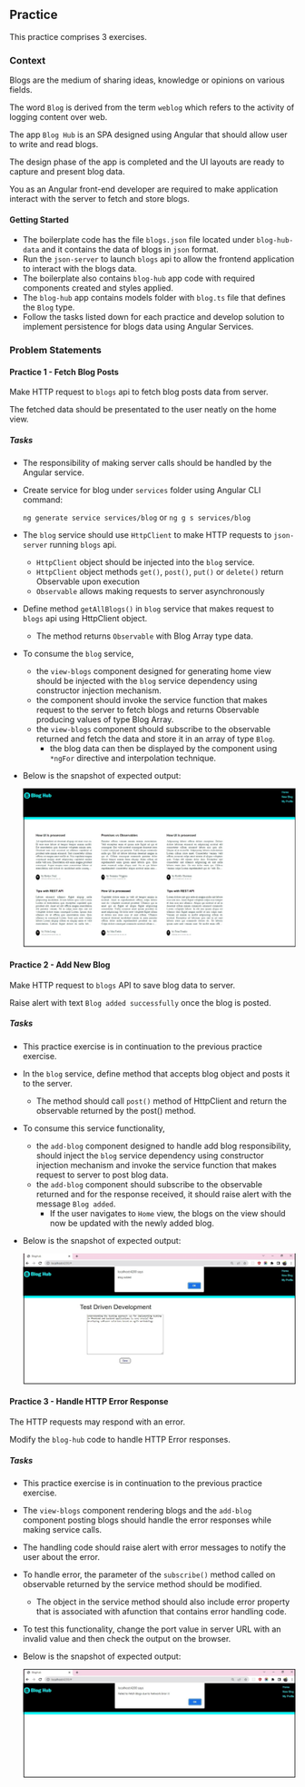 ## Practice

This practice comprises 3 exercises.

### Context

Blogs are the medium of sharing ideas, knowledge or opinions on various fields.

The word `Blog` is derived from the term `weblog` which refers to the activity of
logging content over web.

The app `Blog Hub` is an SPA designed using Angular that should allow user to 
write and read blogs.

The design phase of the app is completed and the UI layouts are ready to capture 
and present blog data.

You as an Angular front-end developer are required to make application interact 
with the server to fetch and store blogs.

#### Getting Started
- The boilerplate code has the file `blogs.json` file located under `blog-hub-data` and it contains the data of blogs in `json` format.
- Run the `json-server` to launch `blogs` api to allow the frontend application to interact with the blogs data.
- The boilerplate also contains `blog-hub` app code with required components created and styles applied.
- The `blog-hub` app contains models folder with `blog.ts` file that defines the `Blog` type.
- Follow the tasks listed down for each practice and develop solution to implement persistence for blogs data using Angular Services.   

### Problem Statements

#### Practice 1 - Fetch Blog Posts

Make HTTP request to `blogs` api to fetch blog posts data from server.

The fetched data should be presentated to the user neatly on the home view.

##### Tasks
- The responsibility of making server calls should be handled by the Angular service.
- Create service for blog under `services` folder using Angular CLI command:

    `ng generate service services/blog` or `ng g s services/blog`
- The `blog` service should use `HttpClient` to make HTTP requests to `json-server` running `blogs` api.
    - `HttpClient` object should be injected into the `blog` service.
    - `HttpClient` object methods `get()`, `post()`, `put()` or `delete()` return Observable upon execution
    - `Observable` allows making requests to server asynchronously
- Define method `getAllBlogs()` in `blog` service that makes request to `blogs` api using HttpClient object.
    - The method returns `Observable` with Blog Array type data.
- To consume the `blog` service, 
    - the `view-blogs` component designed for generating home view should be injected with the `blog` service dependency using constructor injection mechanism.
    - the component should invoke the service function that makes request to the server to fetch blogs and returns Observable producing values of type Blog Array.
    - the `view-blogs` component should subscribe to the observable returned and fetch the data and store it in an array of type `Blog`.
        - the blog data can then be displayed by the component using `*ngFor` directive and interpolation technique.
- Below is the snapshot of expected output:

    ![](./p1-fetch-blogs/p1-expected-output.jpg)

#### Practice 2 - Add New Blog

Make HTTP request to `blogs` API to save blog data to server.

Raise alert with text `Blog added successfully` once the blog is posted.

##### Tasks

- This practice exercise is in continuation to the previous practice exercise.
- In the `blog` service, define method that accepts blog object and posts it to the server.
    - The method should call `post()` method of HttpClient and return the observable returned by the post() method.
- To consume this service functionality, 
    - the `add-blog` component designed to handle add blog responsibility, should inject the `blog` service dependency using constructor injection mechanism and invoke the service function that makes request to server to post blog data.
    - the `add-blog` component should subscribe to the observable returned and for the response received, it should raise alert with the message `Blog added`.
        - If the user navigates to `Home` view, the blogs on the view should now be updated with the newly added blog.
- Below is the snapshot of expected output:

    ![](./p2-add-blog/p2-expected-output.jpg)
#### Practice 3 - Handle HTTP Error Response

The HTTP requests may respond with an error. 

Modify the `blog-hub` code to handle HTTP Error responses.

##### Tasks

- This practice exercise is in continuation to the previous practice exercise.
- The `view-blogs` component rendering blogs and the `add-blog` component posting blogs should handle the error responses while making service calls.
- The handling code should raise alert with error messages to notify the user about the error.
- To handle error, the parameter of the `subscribe()` method called on observable returned by the service method should be modified.
    - The object in the service method should also include error property that is associated with afunction that contains error handling code.
- To test this functionality, change the port value in server URL with an invalid value and then check the output on the browser.
- Below is the snapshot of expected output:

    ![](./p3-handle-error/p3-expected-output.jpg)